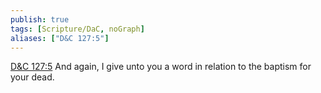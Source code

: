 ```yaml
---
publish: true
tags: [Scripture/DaC, noGraph]
aliases: ["D&C 127:5"]
---
```

[D&C 127:5](https://churchofjesuschrist.org/study/scriptures/dc-testament/dc/127?lang=eng&id=p5#p5) And again, I give unto you a word in relation to the baptism for your dead.
